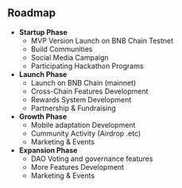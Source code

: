 ## **Roadmap**


* **Startup Phase**
    * MVP Version Launch on BNB Chain Testnet
    * Build Communities
    * Social Media Campaign
    * Participating Hackathon Programs
* **Launch Phase**
    * Launch on BNB Chain (mainnet)
    * Cross-Chain Features Development
    * Rewards System Development
    * Partnership & Fundraising
* **Growth Phase**
    * Mobile adaptation Development
    * Cummunity Activity (Airdrop .etc)
    * Marketing & Events
* **Expansion Phase**
    * DAO Voting and governance features
    * More Features Development
    * Marketing & Events